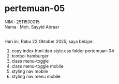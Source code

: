 # pertemuan-05

NIM : 2511500015<br>
Nama : Moh. Sayyid Abraar<br><br>

Hari ini, Rabu 22 Oktober 2025, saya belajar:
<ol>
    <li>copy index.html dan style.css folder pertemuan-04</li>
    <li>tombol hamburger</li>
    <li>class menu-toggle</li>
    <li>class menu-toggle mobile</li>
    <li>styling nav mobile</li>
    <li>styling nav menu mobile</li>
</ol>    